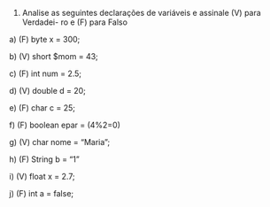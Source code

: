 1. Analise as seguintes declarações de variáveis e assinale (V) para Verdadei-
ro e (F) para Falso

a) (F) byte x = 300;

b) (V) short $mom = 43;

c) (F) int num = 2.5;

d) (V) double d = 20;

e) (F) char c = 25;

f) (F) boolean epar = (4%2=0)

g) (V) char nome = “Maria”;

h) (F) String b = “1”

i) (V) float x = 2.7;

j) (F) int a = false;
